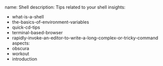 name: Shell
description: Tips related to your shell
insights:
  - what-is-a-shell
  - the-basics-of-environment-variables
  - quick-cd-tips
  - terminal-based-browser
  - rapidly-invoke-an-editor-to-write-a-long-complex-or-tricky-command
aspects:
  - obscura
  - workout
  - introduction
